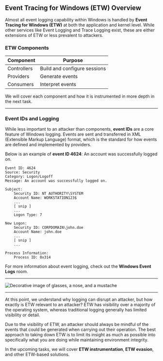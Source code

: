 ## Event Tracing for Windows (ETW) Overview

Almost all event logging capability within Windows is handled by **Event Tracing for Windows (ETW)** at both the application and kernel level. While other services like Event Logging and Trace Logging exist, these are either extensions of ETW or less prevalent to attackers.

### ETW Components

| Component   | Purpose                        |
|-------------|-------------------------------|
| Controllers | Build and configure sessions   |
| Providers   | Generate events                |
| Consumers   | Interpret events               |

We will cover each component and how it is instrumented in more depth in the next task.

---

### Event IDs and Logging

While less important to an attacker than components, **event IDs** are a core feature of Windows logging. Events are sent and transferred in XML (Extensible Markup Language) format, which is the standard for how events are defined and implemented by providers.

Below is an example of **event ID 4624**: An account was successfully logged on.

```
Event ID: 4624
Source: Security
Category: Logon/Logoff
Message: An account was successfully logged on.

Subject:
    Security ID: NT AUTHORITY\SYSTEM
    Account Name: WORKSTATION123$
    ...
    [ snip ]
    ...
    Logon Type: 7

New Logon:
    Security ID: CORPDOMAIN\john.doe
    Account Name: john.doe
    ...
    [ snip ]
    ...

Process Information:
    Process ID: 0x314
```

For more information about event logging, check out the **Windows Event Logs** room.

---

![Decorative image of glasses, a nose, and a mustache](#)

---

At this point, we understand why logging can disrupt an attacker, but how exactly is ETW relevant to an attacker? ETW has visibility over a majority of the operating system, whereas traditional logging generally has limited visibility or detail.

Due to the visibility of ETW, an attacker should always be mindful of the events that could be generated when carrying out their operation. The best approach to taking down ETW is to limit its insight as much as possible into specifically what you are doing while maintaining environment integrity.

In the upcoming tasks, we will cover **ETW instrumentation**, **ETW evasion**, and other ETW-based solutions.